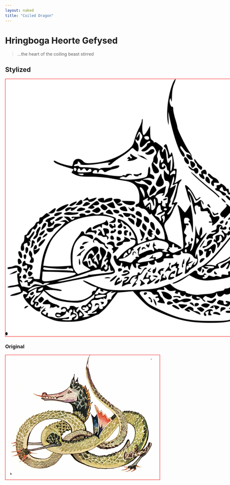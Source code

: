 ```yaml
---
layout: naked
title: "Coiled Dragon"
---
```


<h1>Hringboga Heorte Gefysed</h1>
<blockquote>...the heart of the coiling beast stirred</blockquote>

<h2>Stylized</h2>
<div style="width:1024px;border:1px solid red;"><img src="/images/posts/tolkein-hobbit-jacket-invert1.svg" width="1024px" style="max-width:1024px;"/></div>

<h3>Original</h3>
<div style="border:1px solid red;"><img src="/images/serpent.png"/></div>